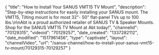 {
    "title": "How to Install Your SANUS VMT15 TV Mount",
    "description": "Step-by-step instructions for easily installing your SANUS mount. The VMT15, Tilting mount is for most 32\"- 50\" flat-panel TVs up to 100 lbs.\n\nAbt is a proud authorized retailer of SANUS TV & Speaker Mounts. Shop for the SANUS VMT15 TV Mount at Abt today!",
    "channelid": "70129315",
    "videoid": "70129257",
    "date_created": "1337282112",
    "date_modified": "1517961456",
    "type": "captivate",
    "layout": "channelVideo",
    "url": "\/sanus-channel\/how-to-install-your-sanus-vmt15-tv-mount\/70129315-70129257"
}